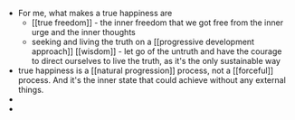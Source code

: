 - For me, what makes a true happiness are 
    - [[true freedom]] - the inner freedom that we got free from the inner urge and the inner thoughts
    - seeking and living the truth on a [[progressive development approach]] [[wisdom]] - let go of the untruth and have the courage to direct ourselves to live the truth, as it's the only sustainable way
- true happiness is a [[natural progression]] process, not a [[forceful]] process. And it's the inner state that could achieve without any external things.
- 
- 
